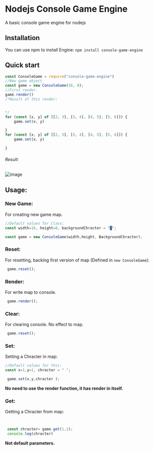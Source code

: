 # Nodejs Console Game Engine
A basic console game engine for nodejs

## Installation

You can use npm to install Engine: `npm install console-game-engine`

## Quick start

```js
const ConsoleGame = require("console-game-engine")
//New game object
const game = new ConsoleGame(16, 8);
//First render.
game.render()
/*Result of this render:


*/
for (const [x, y] of [[2, 3], [3, 4], [4, 5], [5, 6]]) {
    game.set(x, y)

}
for (const [x, y] of [[2, 3], [3, 4], [4, 5], [5, 6]]) {
    game.set(x, y)

}
```

###### Result:
![image](https://user-images.githubusercontent.com/70021050/149624777-96d2fe9a-cd55-4f81-902b-14ddf072e00e.png)

## Usage:
### New Game:
For creating new game map.

```js
//Default values for Class:
const width=16, height=8, backgroundChracter = "█";

const game = new ConsoleGame(width,height, BackgroundChracter);
```

### Reset:
For resetting, backing first version of map (Defined in `new ConsoleGame`):

```js
 game.reset();
```

### Render:
For write map to console.

```js
 game.render();
```

### Clear:
For clearing console. No effect to map.

```js
 game.reset();
```
### Set:
Setting a Chracter in map:

```js
//Default values for this:
const x=1,y=1, chracter = " ";

 game.set(x,y,chracter );
```
**No need to use the render function, it has render in itself.**


### Get:
Getting a Chracter from map:

```js


 const chracter= game.get(1,1);
 console.log(chracter)
```
**Not default parameters.**











